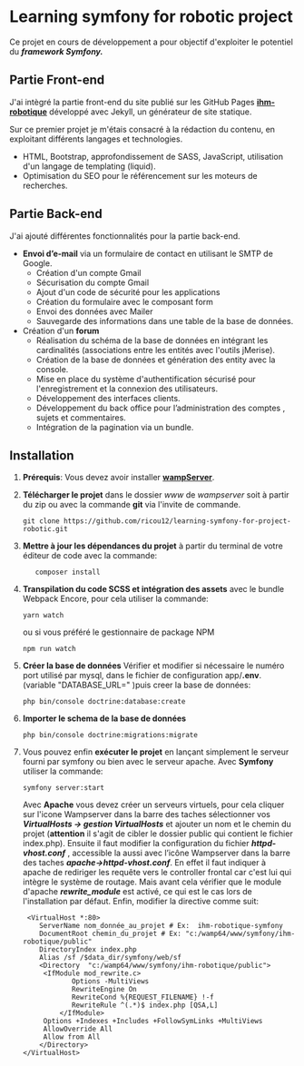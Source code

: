 
# Learning symfony for robotic project 

Ce projet en cours de développement a pour objectif d'exploiter le potentiel du ***framework Symfony.***

## Partie Front-end
J'ai intègré la partie front-end du site publié sur les GitHub Pages [**ihm-robotique**](https://ricou12.github.io/Robotique/) développé avec Jekyll, un générateur de site statique.

Sur ce premier projet je m'étais consacré à la rédaction du contenu, en exploitant différents langages et technologies.

 - HTML, Bootstrap, approfondissement de SASS, JavaScript, utilisation d'un langage de templating (liquid).
 - Optimisation du SEO pour le référencement sur les moteurs de recherches.

## Partie Back-end
J'ai ajouté différentes fonctionnalités pour la partie back-end.

 - **Envoi d’e-mail** via un formulaire de contact en utilisant le SMTP de Google.
	 - Création d'un compte Gmail
	 - Sécurisation du compte Gmail
	 - Ajout d'un code de sécurité pour les applications
	 - Création du formulaire avec le composant form
	 - Envoi des données avec Mailer
	 - Sauvegarde des informations dans une table de la base de données.
 - Création d'un **forum**
	 - Réalisation du schéma de la base de données en intégrant les cardinalités (associations entre les entités avec l'outils jMerise).
	 - Création de la base de données et génération des entity avec la console.
	 - Mise en place du système d'authentification sécurisé pour  l'enregistrement et la connexion des utilisateurs.
	 - Développement des interfaces clients.
	 - Développement du back office pour l’administration des comptes , sujets et commentaires.
	 - Intégration de la pagination via un bundle.

## Installation

 1. **Prérequis**: Vous devez avoir installer [**wampServer**](https://www.wampserver.com/).

 2. **Télécharger le projet** dans le dossier *www* de *wampserver* soit à partir du zip ou avec la commande  **git** via l'invite de commande.

	    git clone https://github.com/ricou12/learning-symfony-for-project-robotic.git
		 
 3. **Mettre à jour les dépendances du projet** à partir du terminal de votre éditeur de code avec la commande:

		   composer install

 4. **Transpilation du code SCSS et intégration des assets** avec le bundle Webpack Encore, pour cela utiliser la commande:

	    yarn watch
	ou si vous préféré le gestionnaire de package NPM

	    npm run watch

 5. **Créer la base de données**
	 Vérifier et modifier si nécessaire le numéro port utilisé par mysql, dans le fichier de configuration app/**.env**.  (variable "DATABASE_URL=" )puis creer la base de données:

	    php bin/console doctrine:database:create

 7. **Importer le schema de la base de données**
 

	    php bin/console doctrine:migrations:migrate 

 8. Vous pouvez enfin **exécuter le projet** en lançant simplement le serveur fourni par symfony ou bien avec le serveur apache.
	Avec **Symfony** utiliser la commande:
	

	    symfony server:start
	  
	 Avec **Apache** vous devez créer un serveurs virtuels, pour cela cliquer sur l'icone Wampserver dans la barre des taches sélectionner vos ***VirtualHosts -> gestion VirtualHosts*** et ajouter un nom et le chemin du projet (**attention** il s'agit de cibler le dossier public qui contient le fichier index.php).
	 Ensuite il faut modifier la configuration  du fichier ***httpd-vhost.conf*** , accessible la aussi avec l’icône Wampserver dans la barre des taches ***apache->httpd-vhost.conf***.
	  En effet il faut indiquer à apache de rediriger les requête vers le controller frontal car c'est lui qui intègre le système de routage.
	  Mais avant cela vérifier que le module d'apache ***rewrite_module*** est activé, ce qui est le cas lors de l'installation par défaut.
	  Enfin, modifier la directive comme suit:
	 

		 <VirtualHost *:80>
			ServerName nom_donnée_au_projet # Ex:  ihm-robotique-symfony
			DocumentRoot chemin_du_projet # Ex: "c:/wamp64/www/symfony/ihm-robotique/public"
			DirectoryIndex index.php
		  	Alias /sf /$data_dir/symfony/web/sf
			<Directory  "c:/wamp64/www/symfony/ihm-robotique/public">
			 <IfModule mod_rewrite.c>
		            Options -MultiViews
		            RewriteEngine On
		            RewriteCond %{REQUEST_FILENAME} !-f
		            RewriteRule ^(.*)$ index.php [QSA,L]
		         </IfModule>
			 Options +Indexes +Includes +FollowSymLinks +MultiViews
			 AllowOverride All
			 Allow from All
			</Directory>
		</VirtualHost>

	 





